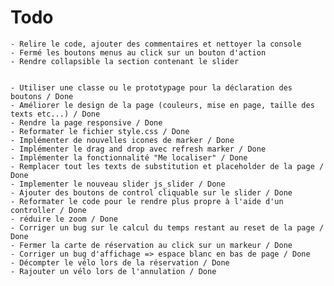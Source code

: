 
# Todo

	- Relire le code, ajouter des commentaires et nettoyer la console
	- Fermé les boutons menus au click sur un bouton d'action
	- Rendre collapsible la section contenant le slider

	
	- Utiliser une classe ou le prototypage pour la déclaration des boutons / Done
	- Améliorer le design de la page (couleurs, mise en page, taille des texts etc...) / Done
	- Rendre la page responsive / Done
	- Reformater le fichier style.css / Done
	- Implémenter de nouvelles icones de marker / Done
	- Implémenter le drag and drop avec refresh marker / Done
	- Implémenter la fonctionnalité "Me localiser" / Done
	- Remplacer tout les texts de substitution et placeholder de la page / Done
	- Implementer le nouveau slider js_slider / Done
	- Ajouter des boutons de control cliquable sur le slider / Done
	- Reformater le code pour le rendre plus propre à l'aide d'un controller / Done
	- réduire le zoom / Done
	- Corriger un bug sur le calcul du temps restant au reset de la page / Done
	- Fermer la carte de réservation au click sur un markeur / Done
	- Corriger un bug d'affichage => espace blanc en bas de page / Done
	- Décompter le vélo lors de la réservation / Done
	- Rajouter un vélo lors de l'annulation / Done

